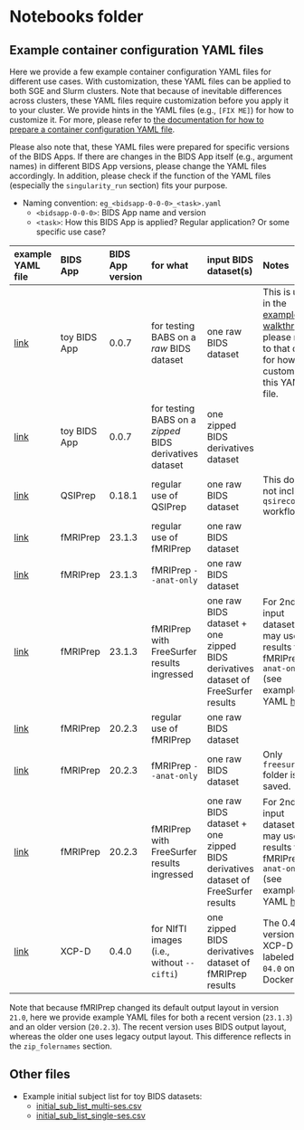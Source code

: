 # Notebooks folder

## Example container configuration YAML files

Here we provide a few example container configuration YAML files
for different use cases. With customization, these YAML files can be applied to both SGE and Slurm clusters.
Note that because of inevitable differences across clusters, these YAML files
require customization before you apply it to your cluster.
We provide hints in the YAML files (e.g., `[FIX ME]`) for how to customize it.
For more, please refer to [the documentation for how to prepare a container configuration YAML file](https://pennlinc-babs.readthedocs.io/en/stable/preparation_config_yaml_file.html).

Please also note that, these YAML files were prepared for specific
versions of the BIDS Apps. If there are changes in the BIDS App itself (e.g., argument names) in different BIDS App versions, please change the YAML files accordingly.
In addition, please check if the function of the YAML files (especially the `singularity_run` section) fits your purpose.

* Naming convention: `eg_<bidsapp-0-0-0>_<task>.yaml`
    * `<bidsapp-0-0-0>`: BIDS App name and version
    * `<task>`:  How this BIDS App is applied? Regular application? Or some specific use case?

| example YAML file | BIDS App | BIDS App version | for what | input BIDS dataset(s) | Notes | 
| :-- | :--|:-- | :-- |:-- | :-- |
| [link](eg_toybidsapp-0-0-7_rawBIDS-walkthrough.yaml) | toy BIDS App | 0.0.7 | for testing BABS on a *raw* BIDS dataset | one raw BIDS dataset | This is used in the [example walkthrough](https://pennlinc-babs.readthedocs.io/en/stable/walkthrough.html); please refer to that doc for how to customize this YAML file.  ||
| [link](eg_toybidsapp-0-0-7_zipped.yaml) | toy BIDS App | 0.0.7 | for testing BABS on a *zipped* BIDS derivatives dataset | one zipped BIDS derivatives dataset |  |
| [link](eg_qsiprep-0-18-1_regular.yaml) | QSIPrep | 0.18.1 | regular use of QSIPrep | one raw BIDS dataset | This does not include `qsirecon` workflow |
| [link](eg_fmriprep-23-1-3_regular.yaml) | fMRIPrep | 23.1.3 | regular use of fMRIPrep | one raw BIDS dataset |  |
| [link](eg_fmriprep-23-1-3_anatonly.yaml) | fMRIPrep | 23.1.3 | fMRIPrep `--anat-only` | one raw BIDS dataset |  |
| [link](eg_fmriprep-23-1-3_ingressed-fs.yaml) | fMRIPrep | 23.1.3 | fMRIPrep with FreeSurfer results ingressed | one raw BIDS dataset + one zipped BIDS derivatives dataset of FreeSurfer results | For 2nd input dataset, you may use results from fMRIPrep `--anat-only` (see example YAML [here](eg_fmriprep-23-1-3_anatonly.yaml)) |
| [link](eg_fmriprep-20-2-3_regular.yaml) | fMRIPrep | 20.2.3 | regular use of fMRIPrep | one raw BIDS dataset |  |
| [link](eg_fmriprep-20-2-3_anatonly.yaml) | fMRIPrep | 20.2.3 | fMRIPrep `--anat-only` | one raw BIDS dataset | Only `freesurfer` folder is saved. |
| [link](eg_fmriprep-20-2-3_ingressed-fs.yaml) | fMRIPrep | 20.2.3 | fMRIPrep with FreeSurfer results ingressed | one raw BIDS dataset + one zipped BIDS derivatives dataset of FreeSurfer results | For 2nd input dataset, you may use results from fMRIPrep `--anat-only` (see example YAML [here](eg_fmriprep-20-2-3_anatonly.yaml)) |
| [link](eg_xcpd-0-4-0_nifti.yaml) | XCP-D | 0.4.0 | for NIfTI images (i.e., without `--cifti`) | one zipped BIDS derivatives dataset of fMRIPrep results | The 0.4.0 version of XCP-D is labeled as `04.0` on Docker Hub.  |


Note that because fMRIPrep changed its default output layout in version `21.0`, here we provide example YAML files for both a recent version (`23.1.3`) and an older version (`20.2.3`). The recent version uses BIDS output layout, whereas the older one uses legacy output layout. This difference reflects in the `zip_folernames` section.

## Other files
- Example initial subject list for toy BIDS datasets:
  - [initial_sub_list_multi-ses.csv](initial_sub_list_multi-ses.csv)
  - [initial_sub_list_single-ses.csv](initial_sub_list_single-ses.csv)
